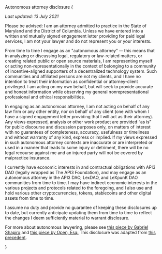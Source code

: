 Autonomous attorney disclosure {

*Last updated: 13 July 2021*

Please be advised: I am an attorney admitted to practice in the State of Maryland and the District of Columbia. Unless we have entered into a written and mutually signed engagement letter providing for paid legal services, I am not your lawyer and do not represent you or your interests. 

From time to time I engage as an "autonomous attorney" -- this means that in analyzing or discussing legal, regulatory or law-related matters, or creating related public or open source materials, I am representing myself or acting non-representationally in the context of belonging to a community of incentive-aligned supporters of a decentralized technology system. Such communities and affiliated persons are not my clients, and I have no intention to treat their information as confidential or attorney-client privileged. I am acting on my own behalf, but will seek to provide accurate and honest information while observing my general nonrepresentational professional and ethical responsibilities.

In engaging as an autonomous attorney, I am not acting on behalf of any law firm or any other entity, nor on behalf of any client (one with whom I have a signed engagement letter providing that I will act as their attorney). Any views expressed, analysis or other work product are provided “as is” for public discourse and discussion purposes only, on matters of interest with no guarantees of completeness, accuracy, usefulness or timeliness and without warranty of any kind, express or implied. If my views expressed in such autonomous attorney contexts are inaccurate or are interpreted or used in a manner that leads to some injury or detriment, there will be no legal recourse against me and an injured party will not be covered by malpractice insurance.

I currently have economic interests in and contractual obligations with API3 DAO (legally wrapped as The API3 Foundation), and may engage as an autonomous attorney in the API3 DAO, LexDAO, and LeXpunK DAO communities from time to time. I may have indirect economic interests in the various projects and protocols related to the foregoing, and I also use and hold various other cryptocurrencies, tokens, stablecoins and other digital assets from time to time.

I assume no duty and provide no guarantee of keeping these disclosures up to date, but currently anticipate updating them from time to time to reflect the changes I deem sufficiently material to warrant disclosure. 

For more about autonomous lawyering, please see [this piece by Gabriel Shapiro](https://lexnode.substack.com/p/autonomous-lawyering) and [this piece by Open, Esq.]( https://openlawesq.medium.com/autonomous-lawyering-using-openlaw-dad9c604975b) This disclosure was adapted from [this precedent](https://github.com/LeXpunK-Army/lawyer_disclaimer_template). 

}
